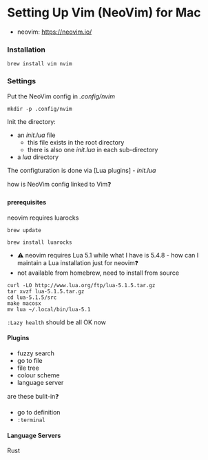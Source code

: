 # Setting Up Vim (NeoVim) for Mac

- neovim: https://neovim.io/

### Installation

```shell
brew install vim nvim
```

### Settings

Put the NeoVim config in _.config/nvim_

```shell
mkdir -p .config/nvim
```

Init the directory:

- an _init.lua_ file
  - this file exists in the root directory
  - there is also one _init.lua_ in each sub-directory
- a _lua_ directory

The configturation is done via [Lua plugins] - _init.lua_

how is NeoVim config linked to Vim❓

#### prerequisites

neovim requires luarocks

```shell
brew update

brew install luarocks
```

- ⚠️ neovim requires Lua 5.1 while what I have is 5.4.8 - how can I maintain a Lua installation just for neovim❓
- not available from homebrew, need to install from source

```shell
curl -LO http://www.lua.org/ftp/lua-5.1.5.tar.gz
tar xvzf lua-5.1.5.tar.gz
cd lua-5.1.5/src
make macosx
mv lua ~/.local/bin/lua-5.1
```

`:Lazy health` should be all OK now

#### Plugins

- fuzzy search
- go to file
- file tree
- colour scheme
- language server

are these bulit-in❓

- go to definition
- `:terminal`

#### Language Servers

Rust
